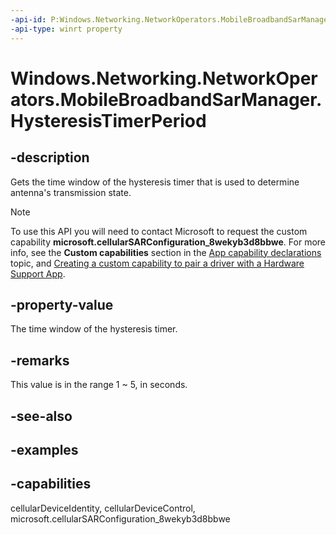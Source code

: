 ```yaml
---
-api-id: P:Windows.Networking.NetworkOperators.MobileBroadbandSarManager.HysteresisTimerPeriod
-api-type: winrt property
---
```


<!-- Property syntax.
public TimeSpan HysteresisTimerPeriod { get; }
-->

# Windows.Networking.NetworkOperators.MobileBroadbandSarManager.HysteresisTimerPeriod

## -description
Gets the time window of the hysteresis timer that is used to determine antenna's transmission state.

> [!NOTE]
> To use this API you will need to contact Microsoft to request the custom capability **microsoft.cellularSARConfiguration_8wekyb3d8bbwe**. For more info, see the **Custom capabilities** section in the [App capability declarations](/windows/uwp/packaging/app-capability-declarations#custom-capabilities) topic, and [Creating a custom capability to pair a driver with a Hardware Support App](/windows-hardware/drivers/devapps/creating-a-custom-capability-to-pair-driver-with-hsa).

## -property-value
The time window of the hysteresis timer.

## -remarks
This value is in the range 1 ~ 5, in seconds.

## -see-also

## -examples


## -capabilities
cellularDeviceIdentity, cellularDeviceControl, microsoft.cellularSARConfiguration_8wekyb3d8bbwe